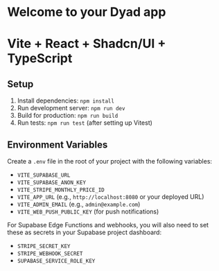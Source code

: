 # Welcome to your Dyad app

# Vite + React + Shadcn/UI + TypeScript

## Setup
1. Install dependencies: `npm install`
2. Run development server: `npm run dev`
3. Build for production: `npm run build`
4. Run tests: `npm run test` (after setting up Vitest)

## Environment Variables
Create a `.env` file in the root of your project with the following variables:
- `VITE_SUPABASE_URL`
- `VITE_SUPABASE_ANON_KEY`
- `VITE_STRIPE_MONTHLY_PRICE_ID`
- `VITE_APP_URL` (e.g., `http://localhost:8080` or your deployed URL)
- `VITE_ADMIN_EMAIL` (e.g., `admin@example.com`)
- `VITE_WEB_PUSH_PUBLIC_KEY` (for push notifications)

For Supabase Edge Functions and webhooks, you will also need to set these as secrets in your Supabase project dashboard:
- `STRIPE_SECRET_KEY`
- `STRIPE_WEBHOOK_SECRET`
- `SUPABASE_SERVICE_ROLE_KEY`